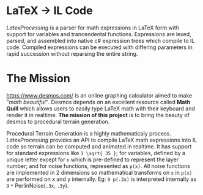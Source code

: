 # LaTeX -> IL Code

*LatexProcessing* is a parser for math expressions in LaTeX form with support for variables and trancendental functions. Expressions are lexed, parsed, and assembled into native c# expression trees which compile to IL code. Compiled expressions can be executed with differing parameters in rapid succession without reparsing the entire string.

# The Mission

https://www.desmos.com/ is an online graphing calculator aimed to make *"math beautiful"*. Desmos depends on an excellent resource called **Math Quill** which allows users to easily type LaTeX math with their keyboard and render it in realtime. **The mission of this project** is to bring the beauty of desmos to procedural terrain generation.

Procedural Terrain Generation is a highly mathematicaly process. *LatexProcessing* provides an API to compile LaTeX math expressions into IL code so terrain can be computed and animated in realtime. It has support for standard expressions like `3 \sqrt{ 35 }`; for variables, defined by a unique letter except for `n` which is pre-defined to represent the layer number; and for noise functions, represented as `p(x)`. All noise functions are implemented in 2 dimensions so mathematical transforms on `x` in `p(x)` are performed on x and y internally. Eg: `9 p(.3x)` is interpreted internally as `9` `*` PerlinNoise(`.3x`, `.3y`).

